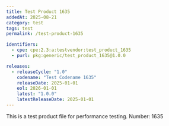 ```yaml
---
title: Test Product 1635
addedAt: 2025-08-21
category: test
tags: test
permalink: /test-product-1635

identifiers:
  - cpe: cpe:2.3:a:testvendor:test_product_1635
  - purl: pkg:generic/test_product_1635@1.0.0

releases:
  - releaseCycle: "1.0"
    codename: "Test Codename 1635"
    releaseDate: 2025-01-01
    eol: 2026-01-01
    latest: "1.0.0"
    latestReleaseDate: 2025-01-01
---
```


This is a test product file for performance testing. Number: 1635
